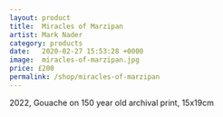 ```yaml
---
layout: product
title:  Miracles of Marzipan
artist: Mark Nader
category: products
date:   2020-02-27 15:53:28 +0000
image:  miracles-of-marzipan.jpg
price: £200
permalink: /shop/miracles-of-marzipan
---
```

2022, Gouache on 150 year old archival print, 15x19cm
